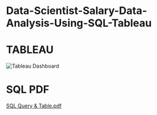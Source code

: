 # Data-Scientist-Salary-Data-Analysis-Using-SQL-Tableau

# TABLEAU

![Tableau Dashboard](https://github.com/maanajipriyanshu/Data-Scientist-Salary-Data-Analysis-Using-SQL-Tableau/assets/113748241/e6bacfe7-9d8f-4133-9890-dc415ccc9e5c)



# SQL PDF

[SQL Query & Table.pdf](https://github.com/maanajipriyanshu/Data-Scientist-Salary-Data-Analysis-Using-SQL-Tableau/files/12391082/SQL.Query.Table.pdf)

